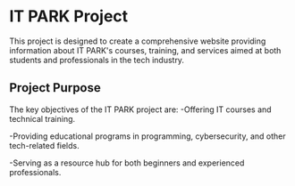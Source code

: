 # IT PARK Project

This project is designed to create a comprehensive website providing information about IT PARK's courses, training, and services aimed at both students and professionals in the tech industry.

## Project Purpose

The key objectives of the IT PARK project are:
-Offering IT courses and technical training.

-Providing educational programs in programming, cybersecurity, and other tech-related fields.

-Serving as a resource hub for both beginners and experienced professionals.
